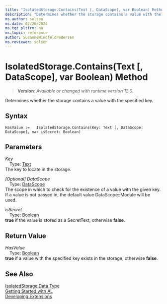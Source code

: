 ```yaml
---
title: "IsolatedStorage.Contains(Text [, DataScope], var Boolean) Method"
description: "Determines whether the storage contains a value with the specified key."
ms.author: solsen
ms.date: 02/26/2024
ms.tgt_pltfrm: na
ms.topic: reference
author: SusanneWindfeldPedersen
ms.reviewer: solsen
---
```

[//]: # (START>DO_NOT_EDIT)
[//]: # (IMPORTANT:Do not edit any of the content between here and the END>DO_NOT_EDIT.)
[//]: # (Any modifications should be made in the .xml files in the ModernDev repo.)
# IsolatedStorage.Contains(Text [, DataScope], var Boolean) Method
> **Version**: _Available or changed with runtime version 13.0._

Determines whether the storage contains a value with the specified key.


## Syntax
```AL
HasValue :=   IsolatedStorage.Contains(Key: Text [, DataScope: DataScope], var isSecret: Boolean)
```
## Parameters
*Key*  
&emsp;Type: [Text](../text/text-data-type.md)  
The key to locate in the storage.  

*[Optional] DataScope*  
&emsp;Type: [DataScope](../datascope/datascope-option.md)  
The scope in which to check for the existence of a value with the given key. If a value is not passed in, the default value DataScope::Module will be used.  

*isSecret*  
&emsp;Type: [Boolean](../boolean/boolean-data-type.md)  
**true** if the value is stored as a SecretText, otherwise **false**.  


## Return Value
*HasValue*  
&emsp;Type: [Boolean](../boolean/boolean-data-type.md)  
**true** if a value with the specified key exists in the storage, otherwise **false**.


[//]: # (IMPORTANT: END>DO_NOT_EDIT)
## See Also
[IsolatedStorage Data Type](isolatedstorage-data-type.md)  
[Getting Started with AL](../../devenv-get-started.md)  
[Developing Extensions](../../devenv-dev-overview.md)